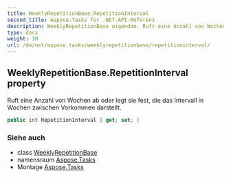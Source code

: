 ```yaml
---
title: WeeklyRepetitionBase.RepetitionInterval
second_title: Aspose.Tasks für .NET-API-Referenz
description: WeeklyRepetitionBase eigendom. Ruft eine Anzahl von Wochen ab oder legt sie fest die das Intervall in Wochen zwischen Vorkommen darstellt.
type: docs
weight: 10
url: /de/net/aspose.tasks/weeklyrepetitionbase/repetitioninterval/
---
```

## WeeklyRepetitionBase.RepetitionInterval property

Ruft eine Anzahl von Wochen ab oder legt sie fest, die das Intervall in Wochen zwischen Vorkommen darstellt.

```csharp
public int RepetitionInterval { get; set; }
```

### Siehe auch

* class [WeeklyRepetitionBase](../)
* namensraum [Aspose.Tasks](../../weeklyrepetitionbase/)
* Montage [Aspose.Tasks](../../../)


